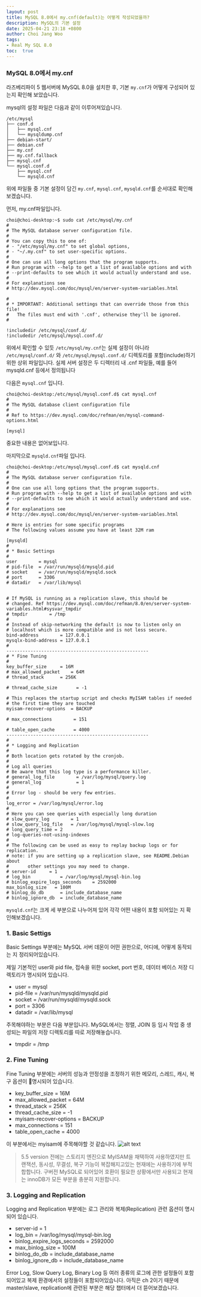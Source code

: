 ```yaml
---
layout: post
title: MySQL 8.0에서 my.cnf(default)는 어떻게 작성되었을까? 
description: MySQL의 기본 설정
date: 2025-04-21 23:18 +0800
author: Choi Jang Woo
tags: 
- Real My SQL 8.0
toc:  true
---
```


### MySQL 8.0에서 my.cnf

라즈베리파이 5 웹서버에 MySQL 8.0을 설치한 후, 기본 `my.cnf`가 어떻게 구성되어 있는지 확인해 보았습니다.

mysql의 설정 파일은 다음과 같이 이루어져있습니다.

```
/etc/mysql
├── conf.d
│   ├── mysql.cnf
│   └── mysqldump.cnf
├── debian-start/
├── debian.cnf
├── my.cnf
├── my.cnf.fallback
├── mysql.cnf
└── mysql.conf.d
    ├── mysql.cnf
    └── mysqld.cnf
```

위에 파일들 중 기본 설정이 담긴 ```my.cnf```, ```mysql.cnf```, ```mysqld.cnf```를 순서대로 확인해보겠습니다. 

먼저, my.cnf파일입니다.

```
choi@choi-desktop:~$ sudo cat /etc/mysql/my.cnf
#
# The MySQL database server configuration file.
#
# You can copy this to one of:
# - "/etc/mysql/my.cnf" to set global options,
# - "~/.my.cnf" to set user-specific options.
# 
# One can use all long options that the program supports.
# Run program with --help to get a list of available options and with
# --print-defaults to see which it would actually understand and use.
#
# For explanations see
# http://dev.mysql.com/doc/mysql/en/server-system-variables.html

#
# * IMPORTANT: Additional settings that can override those from this file!
#   The files must end with '.cnf', otherwise they'll be ignored.
#

!includedir /etc/mysql/conf.d/
!includedir /etc/mysql/mysql.conf.d/
```

위에서 확인할 수 있듯 ```/etc/mysql/my.cnf```는 실제 설정이 아니라
```/etc/mysql/conf.d/``` 와 ```/etc/mysql/mysql.conf.d/``` 디렉토리를 포함(include)하기 위한 상위 파일입니다.
실제 서버 설정은 두 디렉터리 내 .cnf 파일들, 예를 들어 mysqld.cnf 등에서 정의됩니다 

다음은 ```mysql.cnf``` 입니다. 
```
choi@choi-desktop:/etc/mysql/mysql.conf.d$ cat mysql.cnf 
#
# The MySQL database client configuration file
#
# Ref to https://dev.mysql.com/doc/refman/en/mysql-command-options.html

[mysql]
```
중요한 내용은 없어보입니다. 

마지막으로 ```mysqld.cnf```파일 입니다.

```
choi@choi-desktop:/etc/mysql/mysql.conf.d$ cat mysqld.cnf 
#
# The MySQL database server configuration file.
#
# One can use all long options that the program supports.
# Run program with --help to get a list of available options and with
# --print-defaults to see which it would actually understand and use.
#
# For explanations see
# http://dev.mysql.com/doc/mysql/en/server-system-variables.html

# Here is entries for some specific programs
# The following values assume you have at least 32M ram

[mysqld]
#
# * Basic Settings
#
user		= mysql
# pid-file	= /var/run/mysqld/mysqld.pid
# socket	= /var/run/mysqld/mysqld.sock
# port		= 3306
# datadir	= /var/lib/mysql


# If MySQL is running as a replication slave, this should be
# changed. Ref https://dev.mysql.com/doc/refman/8.0/en/server-system-variables.html#sysvar_tmpdir
# tmpdir		= /tmp
#
# Instead of skip-networking the default is now to listen only on
# localhost which is more compatible and is not less secure.
bind-address		= 127.0.0.1
mysqlx-bind-address	= 127.0.0.1
#
-----------------------------------------------------
# * Fine Tuning
#
key_buffer_size		= 16M
# max_allowed_packet	= 64M
# thread_stack		= 256K

# thread_cache_size       = -1

# This replaces the startup script and checks MyISAM tables if needed
# the first time they are touched
myisam-recover-options  = BACKUP

# max_connections        = 151

# table_open_cache       = 4000
-----------------------------------------------------
#
# * Logging and Replication
#
# Both location gets rotated by the cronjob.
#
# Log all queries
# Be aware that this log type is a performance killer.
# general_log_file        = /var/log/mysql/query.log
# general_log             = 1
#
# Error log - should be very few entries.
#
log_error = /var/log/mysql/error.log
#
# Here you can see queries with especially long duration
# slow_query_log		= 1
# slow_query_log_file	= /var/log/mysql/mysql-slow.log
# long_query_time = 2
# log-queries-not-using-indexes
#
# The following can be used as easy to replay backup logs or for replication.
# note: if you are setting up a replication slave, see README.Debian about
#       other settings you may need to change.
# server-id		= 1
# log_bin			= /var/log/mysql/mysql-bin.log
# binlog_expire_logs_seconds	= 2592000
max_binlog_size   = 100M
# binlog_do_db		= include_database_name
# binlog_ignore_db	= include_database_name
```

 ```mysqld.cnf```는 크게 세 부분으로 나누어져 있어 각각 어떤 내용이 포함 되어있는 지 확인해보겠습니다. 
 
### 1. Basic Settigs 
 Basic Settings 부분에는 MySQL 서버 데몬이 어떤 권한으로, 어디에, 어떻게 동작되는 지 정리되어있습니다.
 
제일 기본적인 user와 pid file, 접속을 위한 socket, port 번호, 데이터 베이스 저장 디렉토리가 명시되어 있습니다.
- user		= mysql
- pid-file	= /var/run/mysqld/mysqld.pid
- socket	= /var/run/mysqld/mysqld.sock
- port		= 3306
- datadir	= /var/lib/mysql

주목해야하는 부분은 다음 부분입니다. MySQL에서는 정렬, JOIN 등 임시 작업 중 생성되는 파일의 저장 디렉토리를 따로 저장해놓습니다.  
- tmpdir = /tmp

### 2. Fine Tuning
Fine Tuning 부분에는 서버의 성능과 안정성을 조정하기 위한 메모리, 스레드, 캐시, 복구 옵션이 명시되어 있습니다.
- key_buffer_size = 16M
- max_allowed_packet = 64M
- thread_stack = 256K
- thread_cache_size = -1
- myisam-recover-options = BACKUP
- max_connections = 151
- table_open_cache = 4000

이 부분에서는 myisam에 주목해야할 것 같습니다. 
![alt text](/images/db/1/image.png)
> 5.5 version 전에는 스토리지 엔진으로 MyISAM을 채택하여 사용하였지만 트랜잭션, 동시성, 무결성, 복구 기능이 복잡해지고있는 현재에는 사용하기에 부적합합니다. 구버전 MySQL로 되어있어 호환이 필요한 상황에서만 사용되고 현재는 innoDB가 모든 부분을 충분히 지원합니다.  

### 3. Logging and Replication
Logging and Replication 부분에는 로그 관리와 복제(Replication) 관련 옵션이 명시되어 있습니다. 

- server-id = 1
- log_bin = /var/log/mysql/mysql-bin.log
- binlog_expire_logs_seconds = 2592000
- max_binlog_size = 100M
- binlog_do_db = include_database_name
- binlog_ignore_db = include_database_name
 
Error Log, Slow Query Log, Binary Log 등 여러 종류의 로그에 관한 설정들이 포함되어있고 복제 환경에서의 설정들이 포함되어있습니다. 아직은 ch 2이기 때문에 master/slave, replication에 관련된 부분은 해당 챕터에서 더 뜯어보겠습니다.
